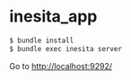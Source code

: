 # inesita_app

```sh
$ bundle install
$ bundle exec inesita server
```

Go to [http://localhost:9292/](http://localhost:9292/)
